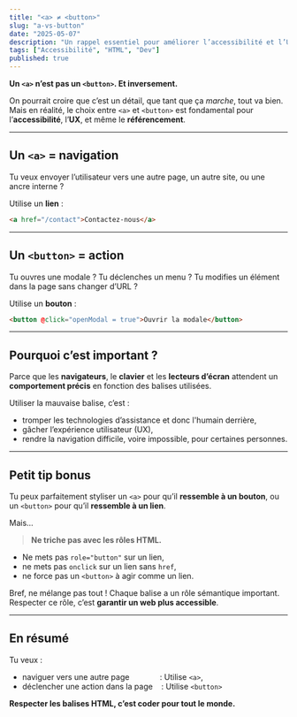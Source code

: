 ```yaml
---
title: "<a> ≠ <button>"
slug: "a-vs-button"
date: "2025-05-07"
description: "Un rappel essentiel pour améliorer l’accessibilité et l’UX de tes sites web : la différence entre les balises a et button"
tags: ["Accessibilité", "HTML", "Dev"]
published: true
---
```


**Un `<a>` n’est pas un `<button>`. Et inversement.**

On pourrait croire que c’est un détail, que tant que ça *marche*, tout va bien. Mais en réalité, le choix entre `<a>` et `<button>` est 
fondamental pour l’**accessibilité**, l’**UX**, et même le **référencement**.

---

## Un `<a>` = navigation

Tu veux envoyer l’utilisateur vers une autre page, un autre site, ou une ancre interne ?

Utilise un **lien** :

```html
<a href="/contact">Contactez-nous</a>
```

---

## Un `<button>` = action

Tu ouvres une modale&nbsp;? Tu déclenches un menu&nbsp;? Tu modifies un élément dans la page sans changer d’URL&nbsp;?

Utilise un **bouton** :

```html
<button @click="openModal = true">Ouvrir la modale</button>
```

---

## Pourquoi c’est important&nbsp;?

Parce que les **navigateurs**, le **clavier** et les **lecteurs d’écran** attendent un **comportement précis** en fonction des balises utilisées.

Utiliser la mauvaise balise, c’est :

- tromper les technologies d’assistance et donc l'humain derrière,
- gâcher l’expérience utilisateur (UX),
- rendre la navigation difficile, voire impossible, pour certaines personnes.

---

## Petit tip bonus

Tu peux parfaitement styliser un `<a>` pour qu’il **ressemble à un bouton**, ou un `<button>` pour qu’il **ressemble à un lien**.

Mais…

> **Ne triche pas avec les rôles HTML.**

- Ne mets pas `role="button"` sur un lien,
- ne mets pas `onclick` sur un lien sans `href`,
- ne force pas un `<button>` à agir comme un lien.

Bref, ne mélange pas tout&nbsp;! Chaque balise a un rôle sémantique important. Respecter ce rôle, c’est **garantir un web plus accessible**.

---

## En résumé

Tu veux : 
- naviguer vers une autre page&nbsp;&nbsp;&nbsp;&nbsp;&nbsp;&nbsp;&nbsp;&nbsp;&nbsp;&nbsp;&nbsp;&nbsp;&nbsp;&nbsp;: Utilise `<a>`,
- déclencher une action dans la page&nbsp;&nbsp;&nbsp;&nbsp;: Utilise `<button>`

**Respecter les balises HTML, c’est coder pour tout le monde.**
